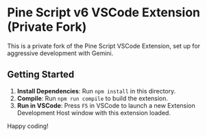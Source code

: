# Pine Script v6 VSCode Extension (Private Fork)

This is a private fork of the Pine Script VSCode Extension, set up for aggressive development with Gemini.

## Getting Started

1.  **Install Dependencies**: Run `npm install` in this directory.
2.  **Compile**: Run `npm run compile` to build the extension.
3.  **Run in VSCode**: Press `F5` in VSCode to launch a new Extension Development Host window with this extension loaded.

Happy coding!
